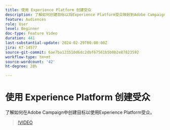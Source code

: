 ```yaml
---
title: 使用 Experience Platform 创建受众
description: 了解如何创建目标以将Experience Platform受众映射到Adobe Campaign。
feature: Audiences
role: User
level: Beginner
doc-type: Feature Video
duration: 441
last-substantial-update: 2024-02-29T00:00:00Z
jira: KT-14577
source-git-commit: 6ae7ba123510d6dc2dbf67561b5b0b2e87823592
workflow-type: tm+mt
source-wordcount: '42'
ht-degree: 28%

---
```



# 使用 Experience Platform 创建受众

了解如何在Adobe Campaign中创建目标以使用Experience Platform受众。

>[!VIDEO](https://video.tv.adobe.com/v/3427635/?learn=on)
